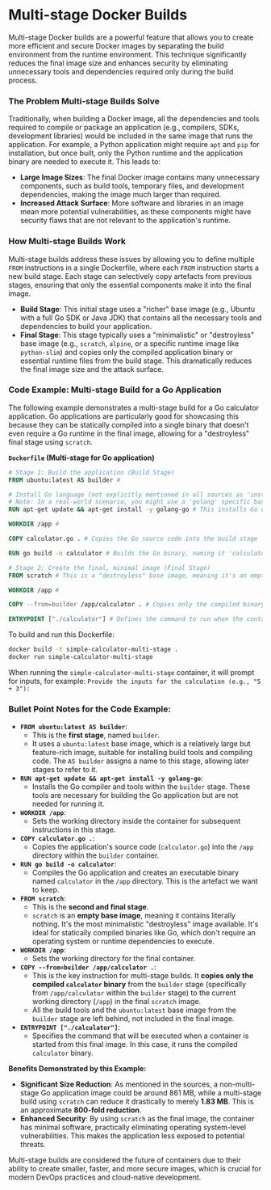
# Multi-stage Docker Builds

Multi-stage Docker builds are a powerful feature that allows you to create more efficient and secure Docker images by separating the build environment from the runtime environment. This technique significantly reduces the final image size and enhances security by eliminating unnecessary tools and dependencies required only during the build process.

### The Problem Multi-stage Builds Solve

Traditionally, when building a Docker image, all the dependencies and tools required to compile or package an application (e.g., compilers, SDKs, development libraries) would be included in the same image that runs the application. For example, a Python application might require `apt` and `pip` for installation, but once built, only the Python runtime and the application binary are needed to execute it. This leads to:

*   **Large Image Sizes**: The final Docker image contains many unnecessary components, such as build tools, temporary files, and development dependencies, making the image much larger than required.
*   **Increased Attack Surface**: More software and libraries in an image mean more potential vulnerabilities, as these components might have security flaws that are not relevant to the application's runtime.

### How Multi-stage Builds Work

Multi-stage builds address these issues by allowing you to define multiple `FROM` instructions in a single Dockerfile, where each `FROM` instruction starts a new build stage. Each stage can selectively copy artefacts from previous stages, ensuring that only the essential components make it into the final image.

*   **Build Stage**: This initial stage uses a "richer" base image (e.g., Ubuntu with a full Go SDK or Java JDK) that contains all the necessary tools and dependencies to build your application.
*   **Final Stage**: This stage typically uses a "minimalistic" or "destroyless" base image (e.g., `scratch`, `alpine`, or a specific runtime image like `python-slim`) and copies only the compiled application binary or essential runtime files from the build stage. This dramatically reduces the final image size and the attack surface.

### Code Example: Multi-stage Build for a Go Application

The following example demonstrates a multi-stage build for a Go calculator application. Go applications are particularly good for showcasing this because they can be statically compiled into a single binary that doesn't even require a Go runtime in the final image, allowing for a "destroyless" final stage using `scratch`.

**`Dockerfile` (Multi-stage for Go application)**

```dockerfile
# Stage 1: Build the application (Build Stage)
FROM ubuntu:latest AS builder #

# Install Go language (not explicitly mentioned in all sources as 'install go', but implied for Go app build)
# Note: In a real-world scenario, you might use a 'golang' specific base image for the builder stage
RUN apt-get update && apt-get install -y golang-go # This installs Go on the Ubuntu base image

WORKDIR /app #

COPY calculator.go . # Copies the Go source code into the build stage

RUN go build -o calculator # Builds the Go binary, naming it 'calculator'

# Stage 2: Create the final, minimal image (Final Stage)
FROM scratch # This is a "destroyless" base image, meaning it's an empty image.

WORKDIR /app #

COPY --from=builder /app/calculator . # Copies only the compiled binary from the 'builder' stage

ENTRYPOINT ["./calculator"] # Defines the command to run when the container starts.
```

To build and run this Dockerfile:

```bash
docker build -t simple-calculator-multi-stage .
docker run simple-calculator-multi-stage
```
When running the `simple-calculator-multi-stage` container, it will prompt for inputs, for example:
`Provide the inputs for the calculation (e.g., "5 + 3"): `

### Bullet Point Notes for the Code Example:

*   **`FROM ubuntu:latest AS builder`**:
    *   This is the **first stage**, named `builder`.
    *   It uses a `ubuntu:latest` base image, which is a relatively large but feature-rich image, suitable for installing build tools and compiling code. The `AS builder` assigns a name to this stage, allowing later stages to refer to it.
*   **`RUN apt-get update && apt-get install -y golang-go`**:
    *   Installs the Go compiler and tools within the `builder` stage. These tools are necessary for building the Go application but are not needed for running it.
*   **`WORKDIR /app`**:
    *   Sets the working directory inside the container for subsequent instructions in this stage.
*   **`COPY calculator.go .`**:
    *   Copies the application's source code (`calculator.go`) into the `/app` directory within the `builder` container.
*   **`RUN go build -o calculator`**:
    *   Compiles the Go application and creates an executable binary named `calculator` in the `/app` directory. This is the artefact we want to keep.
*   **`FROM scratch`**:
    *   This is the **second and final stage**.
    *   `scratch` is an **empty base image**, meaning it contains literally nothing. It's the most minimalistic "destroyless" image available. It's ideal for statically compiled binaries like Go, which don't require an operating system or runtime dependencies to execute.
*   **`WORKDIR /app`**:
    *   Sets the working directory for the final container.
*   **`COPY --from=builder /app/calculator .`**:
    *   This is the key instruction for multi-stage builds. It **copies only the compiled `calculator` binary** from the `builder` stage (specifically from `/app/calculator` within the `builder` stage) to the current working directory (`/app`) in the final `scratch` image.
    *   All the build tools and the `ubuntu:latest` base image from the `builder` stage are left behind, not included in the final image.
*   **`ENTRYPOINT ["./calculator"]`**:
    *   Specifies the command that will be executed when a container is started from this final image. In this case, it runs the compiled `calculator` binary.

**Benefits Demonstrated by this Example:**

*   **Significant Size Reduction**: As mentioned in the sources, a non-multi-stage Go application image could be around 861 MB, while a multi-stage build using `scratch` can reduce it drastically to merely **1.83 MB**. This is an approximate **800-fold reduction**.
*   **Enhanced Security**: By using `scratch` as the final image, the container has minimal software, practically eliminating operating system-level vulnerabilities. This makes the application less exposed to potential threats.

Multi-stage builds are considered the future of containers due to their ability to create smaller, faster, and more secure images, which is crucial for modern DevOps practices and cloud-native development.
